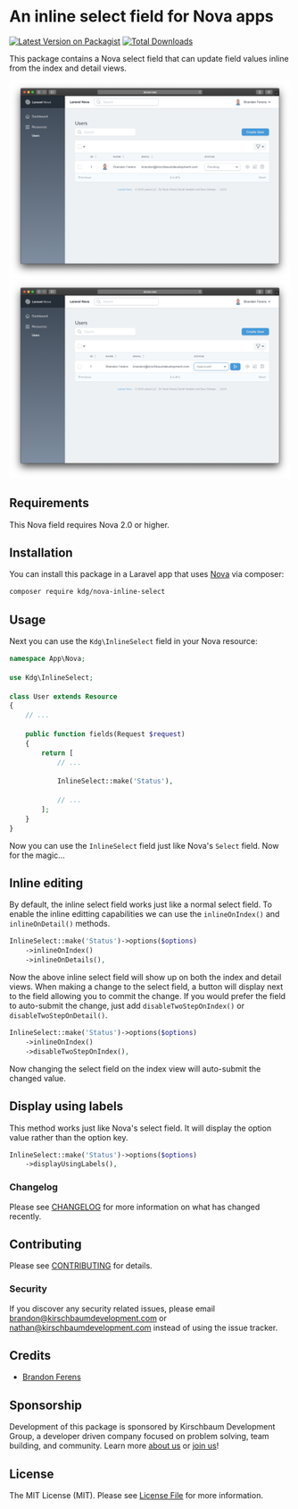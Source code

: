 # An inline select field for Nova apps

[![Latest Version on Packagist](https://img.shields.io/packagist/v/kirschbaum-development/nova-inline-select.svg?style=flat-square)](https://packagist.org/packages/kirschbaum-development/nova-inline-select)
[![Total Downloads](https://img.shields.io/packagist/dt/kirschbaum-development/nova-inline-select.svg?style=flat-square)](https://packagist.org/packages/kirschbaum-development/nova-inline-select)

This package contains a Nova select field that can update field values inline from the index and detail views.

![screenshot of the inline select field](screenshots/pending.png)
![screenshot of the inline select field ready for submitting](screenshots/approved.png)

## Requirements

This Nova field requires Nova 2.0 or higher.

## Installation

You can install this package in a Laravel app that uses [Nova](https://nova.laravel.com) via composer:

```bash
composer require kdg/nova-inline-select
```

## Usage

Next you can use the `Kdg\InlineSelect` field in your Nova resource:

```php
namespace App\Nova;

use Kdg\InlineSelect;

class User extends Resource
{
    // ...
    
    public function fields(Request $request)
    {
        return [
            // ...
            
            InlineSelect::make('Status'),

            // ...
        ];
    }
}
```

Now you can use the `InlineSelect` field just like Nova's `Select` field. Now for the magic... 

## Inline editing

By default, the inline select field works just like a normal select field. To enable the inline editting capabilities we can use the `inlineOnIndex()` and `inlineOnDetail()` methods.

```php
InlineSelect::make('Status')->options($options)
    ->inlineOnIndex()
    ->inlineOnDetails(),
```

Now the above inline select field will show up on both the index and detail views. When making a change to the select field, a button will display next to the field allowing you to commit the change. If you would prefer the field to auto-submit the change, just add `disableTwoStepOnIndex()` or `disableTwoStepOnDetail()`.

```php
InlineSelect::make('Status')->options($options)
    ->inlineOnIndex()
    ->disableTwoStepOnIndex(),
```

Now changing the select field on the index view will auto-submit the changed value.

## Display using labels

This method works just like Nova's select field. It will display the option value rather than the option key.

```php
InlineSelect::make('Status')->options($options)
    ->displayUsingLabels(),
```

### Changelog

Please see [CHANGELOG](CHANGELOG.md) for more information on what has changed recently.

## Contributing

Please see [CONTRIBUTING](CONTRIBUTING.md) for details.

### Security

If you discover any security related issues, please email brandon@kirschbaumdevelopment.com or nathan@kirschbaumdevelopment.com instead of using the issue tracker.

## Credits

- [Brandon Ferens](https://github.com/brandonferens)

## Sponsorship

Development of this package is sponsored by Kirschbaum Development Group, a developer driven company focused on problem solving, team building, and community. Learn more [about us](https://kirschbaumdevelopment.com) or [join us](https://careers.kirschbaumdevelopment.com)!

## License

The MIT License (MIT). Please see [License File](LICENSE.md) for more information.
